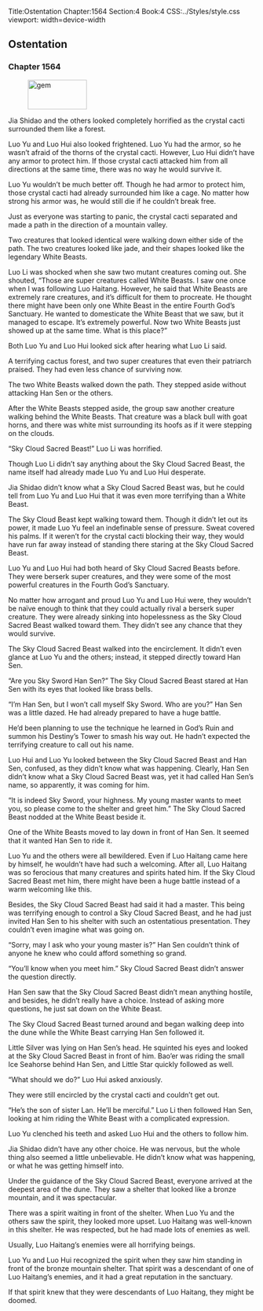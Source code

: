 Title:Ostentation 
Chapter:1564 
Section:4 
Book:4 
CSS:../Styles/style.css 
viewport: width=device-width
  
## Ostentation
### Chapter 1564
  
<figure>
	<img src="../Images/gem.gif" alt="gem" id="gem" width="120" height="60" />
</figure>
  

  
Jia Shidao and the others looked completely horrified as the crystal cacti surrounded them like a forest.

Luo Yu and Luo Hui also looked frightened. Luo Yu had the armor, so he wasn’t afraid of the thorns of the crystal cacti. However, Luo Hui didn’t have any armor to protect him. If those crystal cacti attacked him from all directions at the same time, there was no way he would survive it.

Luo Yu wouldn’t be much better off. Though he had armor to protect him, those crystal cacti had already surrounded him like a cage. No matter how strong his armor was, he would still die if he couldn’t break free.

Just as everyone was starting to panic, the crystal cacti separated and made a path in the direction of a mountain valley.

Two creatures that looked identical were walking down either side of the path. The two creatures looked like jade, and their shapes looked like the legendary White Beasts.

Luo Li was shocked when she saw two mutant creatures coming out. She shouted, “Those are super creatures called White Beasts. I saw one once when I was following Luo Haitang. However, he said that White Beasts are extremely rare creatures, and it’s difficult for them to procreate. He thought there might have been only one White Beast in the entire Fourth God’s Sanctuary. He wanted to domesticate the White Beast that we saw, but it managed to escape. It’s extremely powerful. Now two White Beasts just showed up at the same time. What is this place?”

Both Luo Yu and Luo Hui looked sick after hearing what Luo Li said.

A terrifying cactus forest, and two super creatures that even their patriarch praised. They had even less chance of surviving now.

The two White Beasts walked down the path. They stepped aside without attacking Han Sen or the others.

After the White Beasts stepped aside, the group saw another creature walking behind the White Beasts. That creature was a black bull with goat horns, and there was white mist surrounding its hoofs as if it were stepping on the clouds.

“Sky Cloud Sacred Beast!” Luo Li was horrified.

Though Luo Li didn’t say anything about the Sky Cloud Sacred Beast, the name itself had already made Luo Yu and Luo Hui desperate.

Jia Shidao didn’t know what a Sky Cloud Sacred Beast was, but he could tell from Luo Yu and Luo Hui that it was even more terrifying than a White Beast.

The Sky Cloud Beast kept walking toward them. Though it didn’t let out its power, it made Luo Yu feel an indefinable sense of pressure. Sweat covered his palms. If it weren’t for the crystal cacti blocking their way, they would have run far away instead of standing there staring at the Sky Cloud Sacred Beast.

Luo Yu and Luo Hui had both heard of Sky Cloud Sacred Beasts before. They were berserk super creatures, and they were some of the most powerful creatures in the Fourth God’s Sanctuary.

No matter how arrogant and proud Luo Yu and Luo Hui were, they wouldn’t be naïve enough to think that they could actually rival a berserk super creature. They were already sinking into hopelessness as the Sky Cloud Sacred Beast walked toward them. They didn’t see any chance that they would survive.

The Sky Cloud Sacred Beast walked into the encirclement. It didn’t even glance at Luo Yu and the others; instead, it stepped directly toward Han Sen.

“Are you Sky Sword Han Sen?” The Sky Cloud Sacred Beast stared at Han Sen with its eyes that looked like brass bells.

“I’m Han Sen, but I won’t call myself Sky Sword. Who are you?” Han Sen was a little dazed. He had already prepared to have a huge battle.

He’d been planning to use the technique he learned in God’s Ruin and summon his Destiny’s Tower to smash his way out. He hadn’t expected the terrifying creature to call out his name.

Luo Hui and Luo Yu looked between the Sky Cloud Sacred Beast and Han Sen, confused, as they didn’t know what was happening. Clearly, Han Sen didn’t know what a Sky Cloud Sacred Beast was, yet it had called Han Sen’s name, so apparently, it was coming for him.

“It is indeed Sky Sword, your highness. My young master wants to meet you, so please come to the shelter and greet him.” The Sky Cloud Sacred Beast nodded at the White Beast beside it.

One of the White Beasts moved to lay down in front of Han Sen. It seemed that it wanted Han Sen to ride it.

Luo Yu and the others were all bewildered. Even if Luo Haitang came here by himself, he wouldn’t have had such a welcoming. After all, Luo Haitang was so ferocious that many creatures and spirits hated him. If the Sky Cloud Sacred Beast met him, there might have been a huge battle instead of a warm welcoming like this.

Besides, the Sky Cloud Sacred Beast had said it had a master. This being was terrifying enough to control a Sky Cloud Sacred Beast, and he had just invited Han Sen to his shelter with such an ostentatious presentation. They couldn’t even imagine what was going on.

“Sorry, may I ask who your young master is?” Han Sen couldn’t think of anyone he knew who could afford something so grand.

“You’ll know when you meet him.” Sky Cloud Sacred Beast didn’t answer the question directly.

Han Sen saw that the Sky Cloud Sacred Beast didn’t mean anything hostile, and besides, he didn’t really have a choice. Instead of asking more questions, he just sat down on the White Beast.

The Sky Cloud Sacred Beast turned around and began walking deep into the dune while the White Beast carrying Han Sen followed it.

Little Silver was lying on Han Sen’s head. He squinted his eyes and looked at the Sky Cloud Sacred Beast in front of him. Bao’er was riding the small Ice Seahorse behind Han Sen, and Little Star quickly followed as well.

“What should we do?” Luo Hui asked anxiously.

They were still encircled by the crystal cacti and couldn’t get out.

“He’s the son of sister Lan. He’ll be merciful.” Luo Li then followed Han Sen, looking at him riding the White Beast with a complicated expression.

Luo Yu clenched his teeth and asked Luo Hui and the others to follow him.

Jia Shidao didn’t have any other choice. He was nervous, but the whole thing also seemed a little unbelievable. He didn’t know what was happening, or what he was getting himself into.

Under the guidance of the Sky Cloud Sacred Beast, everyone arrived at the deepest area of the dune. They saw a shelter that looked like a bronze mountain, and it was spectacular.

There was a spirit waiting in front of the shelter. When Luo Yu and the others saw the spirit, they looked more upset. Luo Haitang was well-known in this shelter. He was respected, but he had made lots of enemies as well.

Usually, Luo Haitang’s enemies were all horrifying beings.

Luo Yu and Luo Hui recognized the spirit when they saw him standing in front of the bronze mountain shelter. That spirit was a descendant of one of Luo Haitang’s enemies, and it had a great reputation in the sanctuary.

If that spirit knew that they were descendants of Luo Haitang, they might be doomed.